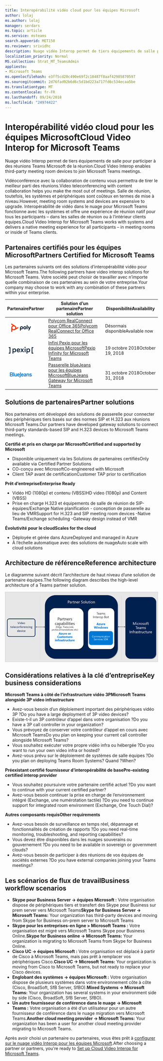 ```yaml
---
title: Interopérabilité vidéo cloud pour les équipes Microsoft
author: lolaj
ms.author: lolaj
manager: serdars
ms.topic: article
ms.service: msteams
search.appverid: MET150
ms.reviewer: srividhc
description: Nuage vidéo Interop permet de tiers équipements de salle pour participer à des réunions Teams Microsoft de la réunion.
localization_priority: Normal
MS.collection: Strat_MT_TeamsAdmin
appliesto:
- Microsoft Teams
ms.openlocfilehash: e3ff5cd20c490e69f2c18487f8aaf42905870597
ms.sourcegitcommit: 2d76fad92b6d6c5d1bd223a717fd6c534ecaa5be
ms.translationtype: MT
ms.contentlocale: fr-FR
ms.lasthandoff: 09/24/2018
ms.locfileid: "24974422"
---
```

# <a name="cloud-video-interop-for-microsoft-teams"></a><span data-ttu-id="c9413-103">Interopérabilité vidéo cloud pour les équipes Microsoft</span><span class="sxs-lookup"><span data-stu-id="c9413-103">Cloud Video Interop for Microsoft Teams</span></span>

<span data-ttu-id="c9413-104">Nuage vidéo Interop permet de tiers équipements de salle pour participer à des réunions Teams Microsoft de la réunion.</span><span class="sxs-lookup"><span data-stu-id="c9413-104">Cloud Video Interop enables third-party meeting room devices to join Microsoft Teams meetings.</span></span>

<span data-ttu-id="c9413-105">Vidéoconférence avec la collaboration de contenu vous permettra de tirer le meilleur parti des réunions.</span><span class="sxs-lookup"><span data-stu-id="c9413-105">Video teleconferencing with content collaboration helps you make the most out of meetings.</span></span> <span data-ttu-id="c9413-106">Salle de réunion, toutefois, les systèmes et périphériques sont coûteux en termes de mise à niveau.</span><span class="sxs-lookup"><span data-stu-id="c9413-106">However, meeting room systems and devices are expensive to upgrade.</span></span> <span data-ttu-id="c9413-107">Interopérabilité de vidéo dans le nuage pour Microsoft Teams fonctionne avec les systèmes et offre une expérience de réunion natif pour tous les participants – dans les salles de réunion ou à l’intérieur clients équipes.</span><span class="sxs-lookup"><span data-stu-id="c9413-107">Cloud Video Interop for Microsoft Teams works with systems and delivers a native meeting experience for all participants – in meeting rooms or inside of Teams clients.</span></span> 

## <a name="partners-certified-for-microsoft-teams"></a><span data-ttu-id="c9413-108">Partenaires certifiés pour les équipes Microsoft</span><span class="sxs-lookup"><span data-stu-id="c9413-108">Partners Certified for Microsoft Teams</span></span>

<span data-ttu-id="c9413-109">Les partenaires suivants ont des solutions d’interopérabilité vidéo pour Microsoft Teams.</span><span class="sxs-lookup"><span data-stu-id="c9413-109">The following partners have video interop solutions for Microsoft Teams.</span></span> <span data-ttu-id="c9413-110">Votre société peut choisir de travailler avec n’importe quelle combinaison de ces partenaires au sein de votre entreprise.</span><span class="sxs-lookup"><span data-stu-id="c9413-110">Your company may choose to work with any combination of these partners within your enterprise.</span></span> 


|<span data-ttu-id="c9413-111">Partenaire</span><span class="sxs-lookup"><span data-stu-id="c9413-111">Partner</span></span>|<span data-ttu-id="c9413-112">Solution d’un partenaire</span><span class="sxs-lookup"><span data-stu-id="c9413-112">Partner solution</span></span>|<span data-ttu-id="c9413-113">Disponibilité</span><span class="sxs-lookup"><span data-stu-id="c9413-113">Availability</span></span>|
|----|---|----|
|![RealConnect de Polycom](media/polycom.png) | <span data-ttu-id="c9413-115"><a href="https://aka.ms/PolycomRealConnect" target="_blank">Polycom RealConnect pour Office 365</a></span><span class="sxs-lookup"><span data-stu-id="c9413-115"><a href="https://aka.ms/PolycomRealConnect" target="_blank">Polycom RealConnect for Office 365</a></span></span> |<span data-ttu-id="c9413-116">Désormais disponible</span><span class="sxs-lookup"><span data-stu-id="c9413-116">Available now</span></span>|
|![Infini Pexip](media/pexip.png)| <span data-ttu-id="c9413-118"><a href="https://aka.ms/PexipInfinity" target="_blank">Infini Pexip pour les équipes Microsoft</a></span><span class="sxs-lookup"><span data-stu-id="c9413-118"><a href="https://aka.ms/PexipInfinity" target="_blank">Pexip Infinity for Microsoft Teams</a></span></span> | <span data-ttu-id="c9413-119">19 octobre 2018</span><span class="sxs-lookup"><span data-stu-id="c9413-119">October 19, 2018</span></span>|
|![Passerelle blueJeans](media/bluejeans.png)| <span data-ttu-id="c9413-121"><a href="https://aka.ms/BluejeansGateway" target="_blank">Passerelle blueJeans pour les équipes Microsoft</a></span><span class="sxs-lookup"><span data-stu-id="c9413-121"><a href="https://aka.ms/BluejeansGateway" target="_blank">BlueJeans Gateway for Microsoft Teams</a></span></span> | <span data-ttu-id="c9413-122">31 octobre 2018</span><span class="sxs-lookup"><span data-stu-id="c9413-122">October 31, 2018</span></span>|

## <a name="partner-solutions"></a><span data-ttu-id="c9413-123">Solutions de partenaires</span><span class="sxs-lookup"><span data-stu-id="c9413-123">Partner solutions</span></span>

<span data-ttu-id="c9413-124">Nos partenaires ont développé des solutions de passerelle pour connecter des périphériques tiers basés sur des normes SIP et H.323 aux réunions Microsoft Teams.</span><span class="sxs-lookup"><span data-stu-id="c9413-124">Our partners have developed gateway solutions to connect third-party standards-based SIP and H.323 devices to Microsoft Teams meetings.</span></span>  
 
<span data-ttu-id="c9413-125">**Certifié et pris en charge par Microsoft**</span><span class="sxs-lookup"><span data-stu-id="c9413-125">**Certified and supported by Microsoft**</span></span>

- <span data-ttu-id="c9413-126">Disponible uniquement via les Solutions de partenaires certifiés</span><span class="sxs-lookup"><span data-stu-id="c9413-126">Only available via Certified Partner Solutions</span></span>
- <span data-ttu-id="c9413-127">CO-conçu avec Microsoft</span><span class="sxs-lookup"><span data-stu-id="c9413-127">Co-engineered with Microsoft</span></span>
- <span data-ttu-id="c9413-128">Client TAP avant de certification</span><span class="sxs-lookup"><span data-stu-id="c9413-128">Customer TAP prior to certification</span></span>

<span data-ttu-id="c9413-129">**Prêt d’entreprise**</span><span class="sxs-lookup"><span data-stu-id="c9413-129">**Enterprise Ready**</span></span>

- <span data-ttu-id="c9413-130">Vidéo HD (1080p) et contenu (VBSS)</span><span class="sxs-lookup"><span data-stu-id="c9413-130">HD video (1080p) and Content (VBSS)</span></span>
- <span data-ttu-id="c9413-131">Prise en charge H.323 et équipements de salle de réunion de SIP-équipes/Exchange Native planification - conception de passerelle au lieu de VMR</span><span class="sxs-lookup"><span data-stu-id="c9413-131">Support for H.323 and SIP meeting room devices -Native Teams/Exchange scheduling -Gateway design instead of VMR</span></span>

<span data-ttu-id="c9413-132">**Évolutivité pour le cloud**</span><span class="sxs-lookup"><span data-stu-id="c9413-132">**Scales for the cloud**</span></span>

- <span data-ttu-id="c9413-133">Déployée et gérée dans Azure</span><span class="sxs-lookup"><span data-stu-id="c9413-133">Deployed and managed in Azure</span></span>
- <span data-ttu-id="c9413-134">À l’échelle automatique avec des solutions de nuage</span><span class="sxs-lookup"><span data-stu-id="c9413-134">Auto scale with cloud solutions</span></span>

 
## <a name="reference-architecture"></a><span data-ttu-id="c9413-135">Architecture de référence</span><span class="sxs-lookup"><span data-stu-id="c9413-135">Reference architecture</span></span>

<span data-ttu-id="c9413-136">Le diagramme suivant décrit l’architecture de haut niveau d’une solution de partenaire équipes.</span><span class="sxs-lookup"><span data-stu-id="c9413-136">The following diagram describes the high-level architecture of a Teams partner solution.</span></span>

![Solution d’un partenaire en nuage vidéo Interop équipes](media/teams-cloud-video-interop-partner-solution.png)

## <a name="key-business-considerations"></a><span data-ttu-id="c9413-138">Considérations relatives à la clé d’entreprise</span><span class="sxs-lookup"><span data-stu-id="c9413-138">Key business considerations</span></span>

<span data-ttu-id="c9413-139">**Microsoft Teams à côté de l’infrastructure vidéo 3P**</span><span class="sxs-lookup"><span data-stu-id="c9413-139">**Microsoft Teams alongside 3P video infrastructure**</span></span>

- <span data-ttu-id="c9413-140">Avez-vous besoin d’un déploiement important des périphériques vidéo 3P ?</span><span class="sxs-lookup"><span data-stu-id="c9413-140">Do you have a large deployment of 3P video devices?</span></span>
- <span data-ttu-id="c9413-141">Existe-t-il un 3P contrôleur d’appel dans votre organisation ?</span><span class="sxs-lookup"><span data-stu-id="c9413-141">Do you have a 3P call controller in your organization?</span></span>
- <span data-ttu-id="c9413-142">Vous prévoyez de conserver votre contrôleur d’appel en cours avec Microsoft Teams</span><span class="sxs-lookup"><span data-stu-id="c9413-142">Do you plan on keeping your current call controller alongside Microsoft Teams?</span></span>
- <span data-ttu-id="c9413-143">Vous souhaitez exécuter votre propre vidéo infra ou hébergée ?</span><span class="sxs-lookup"><span data-stu-id="c9413-143">Do you want to run your own video infra or hosted?</span></span> 
- <span data-ttu-id="c9413-144">Avez-vous prévu sur le déploiement de systèmes de salle équipes ?</span><span class="sxs-lookup"><span data-stu-id="c9413-144">Do you plan on deploying Teams Room Systems?</span></span> <span data-ttu-id="c9413-145">Quand ?</span><span class="sxs-lookup"><span data-stu-id="c9413-145">When?</span></span>

<span data-ttu-id="c9413-146">**Préexistant certifié fournisseur d’interopérabilité de base**</span><span class="sxs-lookup"><span data-stu-id="c9413-146">**Pre-existing certified interop provider**</span></span>

- <span data-ttu-id="c9413-147">Vous souhaitez poursuivre votre partenaire certifié actuel ?</span><span class="sxs-lookup"><span data-stu-id="c9413-147">Do you want to continue with your current certified partner?</span></span>
- <span data-ttu-id="c9413-148">Avez-vous besoin continuer la prise en charge de l’environnement intégré (Exchange, une numérotation tactile) ?</span><span class="sxs-lookup"><span data-stu-id="c9413-148">Do you need to continue support for integrated room environment (Exchange, One Touch Dial)?</span></span>

<span data-ttu-id="c9413-149">**Autres composants requis**</span><span class="sxs-lookup"><span data-stu-id="c9413-149">**Other requirements**</span></span>

- <span data-ttu-id="c9413-150">Avez-vous besoin de surveillance en temps réel, dépannage et fonctionnalités de création de rapports ?</span><span class="sxs-lookup"><span data-stu-id="c9413-150">Do you need real-time monitoring, troubleshooting, and reporting capabilities?</span></span>
- <span data-ttu-id="c9413-151">Vous devez être disponibles dans les nuages souverains ou gouvernement ?</span><span class="sxs-lookup"><span data-stu-id="c9413-151">Do you need to be available in sovereign or government clouds?</span></span>
- <span data-ttu-id="c9413-152">Avez-vous besoin de participer à des réunions de vos équipes de sociétés externes ?</span><span class="sxs-lookup"><span data-stu-id="c9413-152">Do you have external companies joining your Teams meetings?</span></span> 

## <a name="business-workflow-scenarios"></a><span data-ttu-id="c9413-153">Les scénarios de flux de travail</span><span class="sxs-lookup"><span data-stu-id="c9413-153">Business workflow scenarios</span></span>

- <span data-ttu-id="c9413-154">**Skype pour Business Server -> équipes Microsoft :** Votre organisation dispose de périphériques tiers et transfert des Skype pour Business sur prem server vers Microsoft Teams</span><span class="sxs-lookup"><span data-stu-id="c9413-154">**Skype for Business Server -> Microsoft Teams:** Your organization has third-party devices and moving from Skype for Business on-prem server to Microsoft Teams</span></span>  
- <span data-ttu-id="c9413-155">**Skype pour les entreprises-en ligne > Microsoft Teams :** Votre organisation est migré vers Microsoft Teams Skype pour Business Online.</span><span class="sxs-lookup"><span data-stu-id="c9413-155">**Skype for Business online -> Microsoft Teams:** Your organization is migrating to Microsoft Teams from Skype for Business Online.</span></span>
- <span data-ttu-id="c9413-156">**Cisco UC -> équipes Microsoft :** Votre organisation est déplacé à partir de Cisco à Microsoft Teams, mais pas prêt à remplacer vos périphériques Cisco.</span><span class="sxs-lookup"><span data-stu-id="c9413-156">**Cisco UC -> Microsoft Teams:** Your organization is moving from Cisco to Microsoft Teams, but not ready to replace your Cisco devices.</span></span>
- <span data-ttu-id="c9413-157">**Englobant des systèmes -> équipes Microsoft :** Votre organisation dispose de plusieurs systèmes dans votre environnement côte à côte (Cisco, BroadSoft, SfB Server, SfBO).</span><span class="sxs-lookup"><span data-stu-id="c9413-157">**Mixed Systems -> Microsoft Teams:** Your organization has several systems in your environment side by side (Cisco, BroadSoft, SfB Server, SfBO).</span></span>
- <span data-ttu-id="c9413-158">**Un autre fournisseur de conférence dans le nuage -> Microsoft Teams :** Votre organisation a été d’un utilisateur pour un autre fournisseur de conférence dans le nuage migration vers Microsoft Teams.</span><span class="sxs-lookup"><span data-stu-id="c9413-158">**Another cloud meeting provider -> Microsoft Teams:** Your organization has been a user for another cloud meeting provider migrating to Microsoft Teams.</span></span>


<span data-ttu-id="c9413-159">Après avoir choisi un partenaire ou partenaires, vous êtes prêt à [configurer sur le nuage vidéo Interop pour les équipes Microsoft](cloud-video-interop-for-teams-set-up.md).</span><span class="sxs-lookup"><span data-stu-id="c9413-159">After choosing a partner or partners, you're ready to [Set up Cloud Video Interop for Microsoft Teams](cloud-video-interop-for-teams-set-up.md).</span></span> 